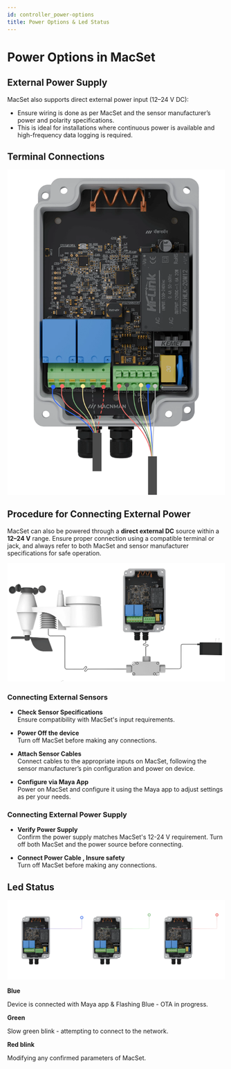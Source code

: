 ```yaml
---
id: controller_power-options
title: Power Options & Led Status
---
```


# Power Options in MacSet

## External Power Supply
MacSet also supports direct external power input (12–24 V DC):
- Ensure wiring is done as per MacSet and the sensor manufacturer’s power and polarity specifications.
- This is ideal for installations where continuous power is available and high-frequency data logging is required.

## Terminal Connections

![title image](./assets/connection_dia_controller.webp)

## Procedure for Connecting External Power

MacSet can also be powered through a **direct external DC** source within a **12–24 V** range. Ensure proper connection using a compatible terminal or jack, and always refer to both MacSet and sensor manufacturer specifications for safe operation.

![title image](./assets/external_sensor_conn.webp)

### Connecting External Sensors

- **Check Sensor Specifications**  
  Ensure compatibility with MacSet's input requirements.

- **Power Off the device**  
  Turn off MacSet before making any connections.

- **Attach Sensor Cables**  
  Connect cables to the appropriate inputs on MacSet, following the sensor manufacturer’s pin 
configuration and power on device.


- **Configure via Maya App**  
  Power on MacSet and configure it using the Maya app to adjust settings as per your needs.

### Connecting External Power Supply

- **Verify Power Supply**  
  Confirm the power supply matches MacSet's 12-24 V requirement. Turn off both MacSet and the 
power source before connecting.

- **Connect Power Cable , Insure safety**  
  Turn off MacSet before making any connections.

## Led Status

![title image](./assets/controller_led_status.webp)

<div className="reusable-feature-grid">
  <div className="reusable-feature-card">
    <strong>Blue</strong>
    <p>Device is connected with Maya app & Flashing Blue - OTA in progress. </p>
  </div>
  <div className="reusable-feature-card">
    <strong>Green</strong>
    <p>Slow green blink - attempting to connect to the network.</p>
  </div>
  <div className="reusable-feature-card">
    <strong>Red blink</strong> 
    <p>Modifying any confirmed parameters of MacSet.</p>
  </div>
</div>
